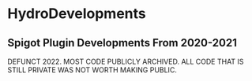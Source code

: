 # HydroDevelopments
## Spigot Plugin Developments From 2020-2021

DEFUNCT 2022. MOST CODE PUBLICLY ARCHIVED.
ALL CODE THAT IS STILL PRIVATE WAS NOT WORTH MAKING PUBLIC.
